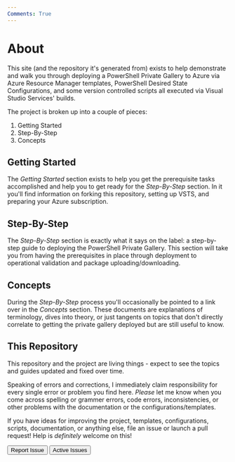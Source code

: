 ```yaml
---
Comments: True
---
```

# About
This site (and the repository it's generated from) exists to help demonstrate and walk you through deploying a PowerShell Private Gallery to Azure via Azure Resource Manager templates, PowerShell Desired State Configurations, and some version controlled scripts all executed via Visual Studio Services' builds.

The project is broken up into a couple of pieces:

1. Getting Started
2. Step-By-Step
3. Concepts

## Getting Started
The *Getting Started* section exists to help you get the prerequisite tasks accomplished and help you to get ready for the *Step-By-Step* section.
In it you'll find information on forking this repository, setting up VSTS, and preparing your Azure subscription.

## Step-By-Step
The *Step-By-Step* section is exactly what it says on the label: a step-by-step guide to deploying the PowerShell Private Gallery.
This section will take you from having the prerequisites in place through deployment to operational validation and package uploading/downloading.

## Concepts
During the *Step-By-Step* process you'll occasionally be pointed to a link over in the *Concepts* section.
These documents are explanations of terminology, dives into theory, or just tangents on topics that don't directly correlate to getting the private gallery deployed but are still useful to know.

## This Repository
This repository and the project are living things - expect to see the topics and guides updated and fixed over time.

Speaking of errors and corrections, I immediately claim responsibility for every single error or problem you find here.
*Please* let me know when you come across spelling or grammer errors, code errors, inconsistencies, or other problems with the documentation or the configurations/templates.

If you have ideas for improving the project, templates, configurations, scripts, documentation, or anything else, file an issue or launch a pull request! Help is *definitely* welcome on this!

<a href="https://github.com/michaeltlombardi/PSPrivateGalleryWalkthrough/issues/new"><button class="btn btn-primary" type="submit">Report Issue</button></a>
<a href="https://github.com/michaeltlombardi/PSPrivateGalleryWalkthrough/issues"><button class="btn btn-primary" type="submit">Active Issues</button></a>